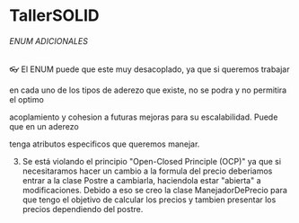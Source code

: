 # TallerSOLID
###### ENUM ADICIONALES
:eyeglasses: El ENUM puede que este muy desacoplado, ya que si queremos trabajar

en cada uno de los tipos de aderezo que existe, no se podra y no permitira el optimo 

acoplamiento y cohesion a futuras mejoras para su escalabilidad. Puede que en un aderezo

tenga atributos especificos que queremos manejar.


3. Se está violando el principio "Open-Closed Principle (OCP)" ya que si necesitaramos hacer un cambio a la formula del precio deberiamos entrar a la clase Postre a cambiarla, haciendola estar "abierta" a modificaciones. Debido a eso se creo la clase ManejadorDePrecio para que tengo el objetivo de calcular los precios y tambien presentar los precios dependiendo del postre. 

